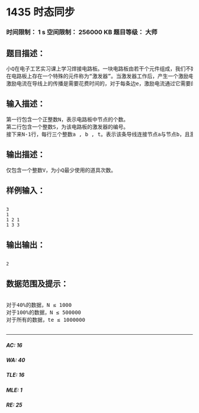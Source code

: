 # 1435 时态同步   
### 时间限制： 1 s     空间限制： 256000 KB     题目等级： 大师  
## 题目描述：  

<pre>
小Q在电子工艺实习课上学习焊接电路板。一块电路板由若干个元件组成，我们不妨称之为节点，并将其用数字1,2,3….进行标号。电路板的各个节点由若干不相交的导线相连接，且对于电路板的任何两个节点，都存在且仅存在一条通路（通路指连接两个元件的导线序列）。
在电路板上存在一个特殊的元件称为“激发器”。当激发器工作后，产生一个激励电流，通过导线传向每一个它所连接的节点。而中间节点接收到激励电流后，得到信息，并将该激励电流传向与它连接并且尚未接收到激励电流的节点。最终，激烈电流将到达一些“终止节点”——接收激励电流之后不再转发的节点。
激励电流在导线上的传播是需要花费时间的，对于每条边e，激励电流通过它需要的时间为te，而节点接收到激励电流后的转发可以认为是在瞬间完成的。现在这块电路板要求每一个“终止节点”同时得到激励电路——即保持时态同步。由于当前的构造并不符合时态同步的要求，故需要通过改变连接线的构造。目前小Q有一个道具，使用一次该道具，可以使得激励电流通过某条连接导线的时间增加一个单位。请问小Q最少使用多少次道具才可使得所有的“终止节点”时态同步？
</pre>
  
  
## 输入描述：  

<pre>
第一行包含一个正整数N，表示电路板中节点的个数。
第二行包含一个整数S，为该电路板的激发器的编号。
接下来N-1行，每行三个整数a , b , t。表示该条导线连接节点a与节点b，且激励电流通过这条导线需要t个单位时间。
</pre>
  
  
## 输出描述：  

<pre>
仅包含一个整数V，为小Q最少使用的道具次数。
</pre>
  
  
## 样例输入：  

<pre><code>
3
1
1 2 1
1 3 3
</code></pre>
  
  
## 输出输出：  

<pre><code>
2
</code></pre>
  
  
## 数据范围及提示：  

<pre>

对于40%的数据，N ≤ 1000
对于100%的数据，N ≤ 500000
对于所有的数据，te ≤ 1000000

</pre>
  
  
***  

##### AC: 16  
##### WA: 40  
##### TLE: 16  
##### MLE: 1  
##### RE: 25  
